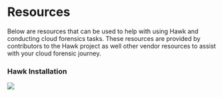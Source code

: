 ﻿---
layout: default
---
# Resources
Below are resources that can be used to help with using Hawk and conducting cloud forensics tasks. These resources are provided by contributors to the Hawk project as well other vendor resources to assist with your cloud forensic journey.

### Hawk Installation
[![](http://img.youtube.com/vi/FJj25HYUaHA/0.jpg)](http://www.youtube.com/watch?v=FJj25HYUaHA "Hawk Installation")


